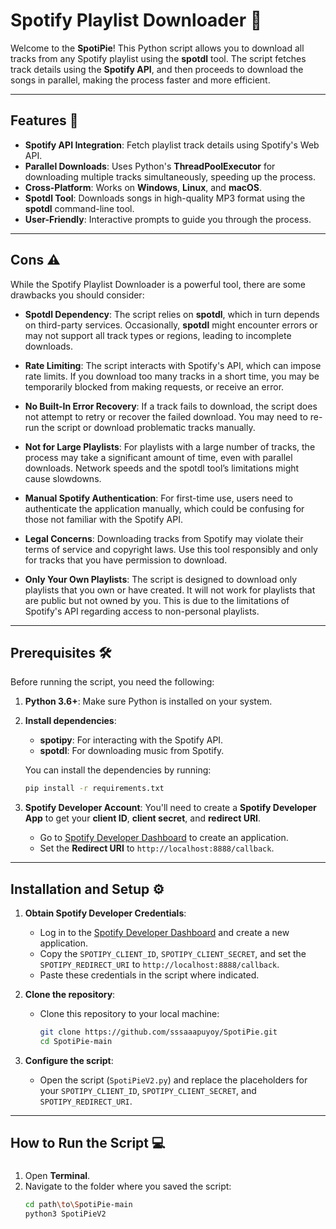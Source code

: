 # Spotify Playlist Downloader 🎵

Welcome to the **SpotiPie**! This Python script allows you to download all tracks from any Spotify playlist using the **spotdl** tool. The script fetches track details using the **Spotify API**, and then proceeds to download the songs in parallel, making the process faster and more efficient.


---

## Features 🚀

- **Spotify API Integration**: Fetch playlist track details using Spotify's Web API.
- **Parallel Downloads**: Uses Python's **ThreadPoolExecutor** for downloading multiple tracks simultaneously, speeding up the process.
- **Cross-Platform**: Works on **Windows**, **Linux**, and **macOS**.
- **Spotdl Tool**: Downloads songs in high-quality MP3 format using the **spotdl** command-line tool.
- **User-Friendly**: Interactive prompts to guide you through the process.

---

## Cons ⚠️

While the Spotify Playlist Downloader is a powerful tool, there are some drawbacks you should consider:

- **Spotdl Dependency**: The script relies on **spotdl**, which in turn depends on third-party services. Occasionally, **spotdl** might encounter errors or may not support all track types or regions, leading to incomplete downloads.
  
- **Rate Limiting**: The script interacts with Spotify's API, which can impose rate limits. If you download too many tracks in a short time, you may be temporarily blocked from making requests, or receive an error.

- **No Built-In Error Recovery**: If a track fails to download, the script does not attempt to retry or recover the failed download. You may need to re-run the script or download problematic tracks manually.

- **Not for Large Playlists**: For playlists with a large number of tracks, the process may take a significant amount of time, even with parallel downloads. Network speeds and the spotdl tool’s limitations might cause slowdowns.

- **Manual Spotify Authentication**: For first-time use, users need to authenticate the application manually, which could be confusing for those not familiar with the Spotify API.

- **Legal Concerns**: Downloading tracks from Spotify may violate their terms of service and copyright laws. Use this tool responsibly and only for tracks that you have permission to download.

- **Only Your Own Playlists**: The script is designed to download only playlists that you own or have created. It will not work for playlists that are public but not owned by you. This is due to the limitations of Spotify's API regarding access to non-personal playlists.


---
## Prerequisites 🛠️

Before running the script, you need the following:

1. **Python 3.6+**: Make sure Python is installed on your system.
2. **Install dependencies**: 
    - **spotipy**: For interacting with the Spotify API.
    - **spotdl**: For downloading music from Spotify.
    
    You can install the dependencies by running:

    ```bash
    pip install -r requirements.txt
    ```

3. **Spotify Developer Account**: You'll need to create a **Spotify Developer App** to get your **client ID**, **client secret**, and **redirect URI**. 
   - Go to [Spotify Developer Dashboard](https://developer.spotify.com/dashboard/applications) to create an application.
   - Set the **Redirect URI** to `http://localhost:8888/callback`.

---

## Installation and Setup ⚙️


1. **Obtain Spotify Developer Credentials**:
    - Log in to the [Spotify Developer Dashboard](https://developer.spotify.com/dashboard/applications) and create a new application.
    - Copy the `SPOTIPY_CLIENT_ID`, `SPOTIPY_CLIENT_SECRET`, and set the `SPOTIPY_REDIRECT_URI` to `http://localhost:8888/callback`.
    - Paste these credentials in the script where indicated.

2. **Clone the repository**:
    - Clone this repository to your local machine:
      ```bash
      git clone https://github.com/sssaaapuyoy/SpotiPie.git
      cd SpotiPie-main
      ```

3. **Configure the script**:
    - Open the script (`SpotiPieV2.py`) and replace the placeholders for your `SPOTIPY_CLIENT_ID`, `SPOTIPY_CLIENT_SECRET`, and `SPOTIPY_REDIRECT_URI`.

---

## How to Run the Script 💻

### 

1. Open **Terminal**.
2. Navigate to the folder where you saved the script:
   ```bash
   cd path\to\SpotiPie-main
   python3 SpotiPieV2
